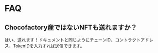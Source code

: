 # FAQ

## Chocofactory産ではないNFTも送れますか？

はい、送れます！ドキュメントと同じようにチェーンID、コントラクトアドレス、TokenIDを入力すれば送信できます。

## 



